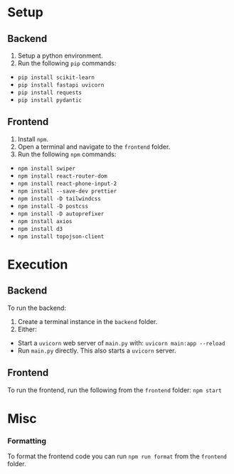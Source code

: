 # Setup
## Backend
1. Setup a python environment.
2. Run the following `pip` commands:
- `pip install scikit-learn`
- `pip install fastapi uvicorn`
- `pip install requests`
- `pip install pydantic`
## Frontend
1. Install `npm`.
2. Open a terminal and navigate to the `frontend` folder.
3. Run the following `npm` commands:
- `npm install swiper`
- `npm install react-router-dom`
- `npm install react-phone-input-2`
- `npm install --save-dev prettier`
- `npm install -D tailwindcss`
- `npm install -D postcss`
- `npm install -D autoprefixer`
- `npm install axios`
- `npm install d3`
- `npm install topojson-client`
# Execution
## Backend
To run the backend:
1. Create a terminal instance in the `backend` folder.
2. Either:
- Start a `uvicorn` web server of `main.py` with: `uvicorn main:app --reload`
- Run `main.py` directly. This also starts a `uvicorn` server.
## Frontend
To run the frontend, run the following from the `frontend` folder: `npm start`
# Misc
### Formatting
To format the frontend code you can run `npm run format` from the `frontend` folder.